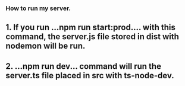 ### How to run my server.

## 1. If you run ...**npm run start:prod**.... with this command, the server.js file stored in dist with nodemon will be run.

## 2. ...**npm run dev**... command will run the server.ts file placed in src with ts-node-dev.
